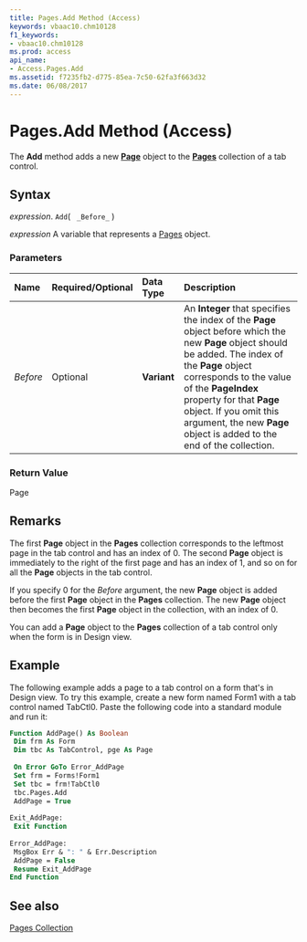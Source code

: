 ```yaml
---
title: Pages.Add Method (Access)
keywords: vbaac10.chm10128
f1_keywords:
- vbaac10.chm10128
ms.prod: access
api_name:
- Access.Pages.Add
ms.assetid: f7235fb2-d775-85ea-7c50-62fa3f663d32
ms.date: 06/08/2017
---
```



# Pages.Add Method (Access)

The  **Add** method adds a new **[Page](Access.Page.md)** object to the **[Pages](Access.Pages.md)** collection of a tab control.


## Syntax

_expression_. `Add`( ` _Before_` )

_expression_ A variable that represents a [Pages](Access.Pages.md) object.


### Parameters



|**Name**|**Required/Optional**|**Data Type**|**Description**|
|:-----|:-----|:-----|:-----|
| _Before_|Optional|**Variant**|An  **Integer** that specifies the index of the **Page** object before which the new **Page** object should be added. The index of the **Page** object corresponds to the value of the **PageIndex** property for that **Page** object. If you omit this argument, the new **Page** object is added to the end of the collection.|

### Return Value

Page


## Remarks

The first  **Page** object in the **Pages** collection corresponds to the leftmost page in the tab control and has an index of 0. The second **Page** object is immediately to the right of the first page and has an index of 1, and so on for all the **Page** objects in the tab control.

If you specify 0 for the  _Before_ argument, the new **Page** object is added before the first **Page** object in the **Pages** collection. The new **Page** object then becomes the first **Page** object in the collection, with an index of 0.

You can add a  **Page** object to the **Pages** collection of a tab control only when the form is in Design view.


## Example

The following example adds a page to a tab control on a form that's in Design view. To try this example, create a new form named Form1 with a tab control named TabCtl0. Paste the following code into a standard module and run it:


```vb
Function AddPage() As Boolean 
 Dim frm As Form 
 Dim tbc As TabControl, pge As Page 
 
 On Error GoTo Error_AddPage 
 Set frm = Forms!Form1 
 Set tbc = frm!TabCtl0 
 tbc.Pages.Add 
 AddPage = True 
 
Exit_AddPage: 
 Exit Function 
 
Error_AddPage: 
 MsgBox Err & ": " & Err.Description 
 AddPage = False 
 Resume Exit_AddPage 
End Function
```


## See also


[Pages Collection](Access.Pages.md)

